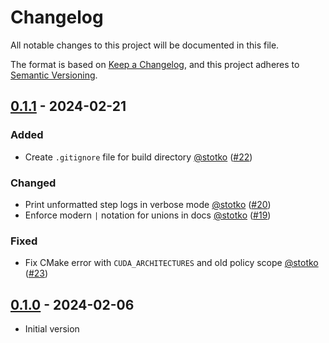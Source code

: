 # Changelog

All notable changes to this project will be documented in this file.

The format is based on [Keep a Changelog](https://keepachangelog.com/en/1.1.0/),
and this project adheres to [Semantic Versioning](https://semver.org/spec/v2.0.0.html).


## [0.1.1] - 2024-02-21

### Added

- Create `.gitignore` file for build directory [@stotko](https://github.com/stotko) ([\#22](https://github.com/vc-bonn/charonload/pull/22))

### Changed

- Print unformatted step logs in verbose mode [@stotko](https://github.com/stotko) ([\#20](https://github.com/vc-bonn/charonload/pull/20))
- Enforce modern `|` notation for unions in docs [@stotko](https://github.com/stotko) ([\#19](https://github.com/vc-bonn/charonload/pull/19))

### Fixed

- Fix CMake error with `CUDA_ARCHITECTURES` and old policy scope [@stotko](https://github.com/stotko) ([\#23](https://github.com/vc-bonn/charonload/pull/23))


## [0.1.0] - 2024-02-06

- Initial version

[0.1.1]: https://github.com/vc-bonn/charonload/compare/v0.1.0...v0.1.1
[0.1.0]: https://github.com/vc-bonn/charonload/releases/tag/v0.1.0
